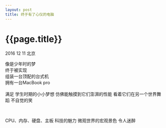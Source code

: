 ```yaml
---
layout: post
title: 终于有了心仪的电脑
---
```



{{page.title}}
==============

<p class="meta">2016 12 11 北京</p>

像是少年时的梦  
终于被实现  
组装一台顶配的台式机  
拥有一台MacBook pro  
<br/>
满足
学生时期的小小梦想
仿佛能触摸到它们澎湃的性能
看着它们在另一个世界舞蹈
不自觉的笑

<br/>

CPU、内存、硬盘、主板
科技的魅力
微观世界的宏观景色
令人迷醉